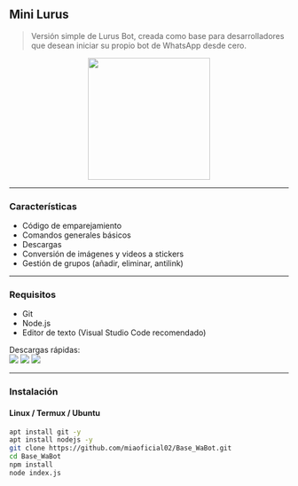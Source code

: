 ## Mini Lurus
> Versión simple de Lurus Bot, creada como base para desarrolladores que desean iniciar su propio bot de WhatsApp desde cero.

<p align="center">
  <img src="https://avatars.githubusercontent.com/miaoficial02" width="220px"/>
</p>
  

---

### Características

- Código de emparejamiento
- Comandos generales básicos 
- Descargas 
- Conversión de imágenes y videos a stickers  
- Gestión de grupos (añadir, eliminar, antilink)  

---

### Requisitos

- Git  
- Node.js
- Editor de texto (Visual Studio Code recomendado)  

Descargas rápidas:  
<a href="https://git-scm.com/downloads"><img src="https://img.shields.io/badge/Git-0f172a?style=flat&logo=git&logoColor=ef4444"></a>
<a href="https://nodejs.org/en/download"><img src="https://img.shields.io/badge/Node.js-1e3a8a?style=flat&logo=nodedotjs&logoColor=white"></a>
<a href="https://code.visualstudio.com/"><img src="https://img.shields.io/badge/VSCode-2563eb?style=flat&logo=visual-studio-code&logoColor=white"></a>

---

### Instalación

#### Linux / Termux / Ubuntu

```bash
apt install git -y
apt install nodejs -y
git clone https://github.com/miaoficial02/Base_WaBot.git
cd Base_WaBot
npm install
node index.js
